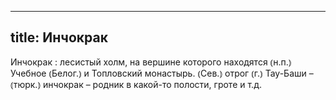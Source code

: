 
---
title: Инчокрак
---
Инчокрак
: лесистый холм, на вершине которого находятся ⦅н.п.⦆ Учебное ⦅Белог.⦆ и Топловский монастырь. ⦅Сев.⦆ отрог ⦅г.⦆ Тау-Баши – ⦅тюрк.⦆ инчокрак – родник в какой-то полости, гроте и т.д.
